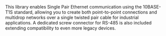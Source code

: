 
<EssentialsColumn title="Suggested Libraries">

<EssentialElement title="Arduino 10BASE T1S" type="library" link="https://docs.arduino.cc/libraries/arduino_10base_t1s/">
This library enables Single Pair Ethernet communication using the 10BASE-T1S standard, allowing you to create both point-to-point connections and multidrop networks over a single twisted pair cable for industrial applications. A dedicated screw connector for RS-485 is also included extending compatibility to even more legacy devices.
</EssentialElement>

</EssentialsColumn>
